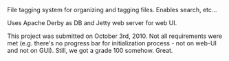 File tagging system for organizing and tagging files. Enables search, etc...

Uses Apache Derby as DB and Jetty web server for web UI.

This project was submitted on October 3rd, 2010. Not all requirements were met (e.g. there's no progress bar for initialization process - not on web-UI and not on GUI). Still, we got a grade 100 somehow. Great.